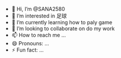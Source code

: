 - 👋 Hi, I’m @SANA2580
- 👀 I’m interested in 足球
- 🌱 I’m currently learning how to paly game 
- 💞️ I’m looking to collaborate on do my work
- 📫 How to reach me ...
- 😄 Pronouns: ...
- ⚡ Fun fact: ...

<!---
SANA2580/SANA2580 is a ✨ special ✨ repository because its `README.md` (this file) appears on your GitHub profile.
You can click the Preview link to take a look at your changes.
--->
